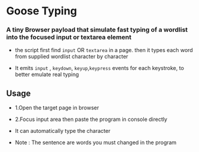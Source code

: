 # Goose Typing

### A tiny Browser payload that simulate fast typing of a wordlist into the focused input or textarea element

- the script first find `input` OR `textarea`  in a page. then it types each word from supplied wordlist character by character

- It emits  `input` , `keydown`, `keyup`,`keypress` events for each keystroke, to better emulate real typing

## Usage

- 1.Open the target page in browser
- 2.Focus input area then paste the program in console directly

- It can automatically type the character

- Note : The sentence are words you must changed in the program
